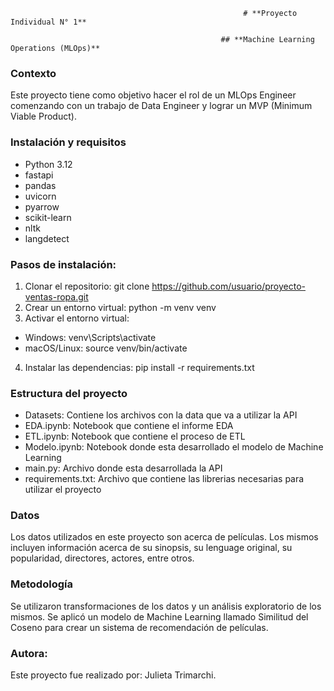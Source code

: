                                                         # **Proyecto Individual N° 1**

                                                   ## **Machine Learning Operations (MLOps)**

### Contexto

Este proyecto tiene como objetivo hacer el rol de un MLOps Engineer comenzando con un trabajo de Data Engineer y lograr un MVP (Minimum
Viable Product). 

### Instalación y requisitos

- Python 3.12
- fastapi
- pandas
- uvicorn
- pyarrow
- scikit-learn
- nltk
- langdetect

### Pasos de instalación:

1. Clonar el repositorio: git clone https://github.com/usuario/proyecto-ventas-ropa.git
2. Crear un entorno virtual: python -m venv venv
3. Activar el entorno virtual:
  - Windows: venv\Scripts\activate
  - macOS/Linux: source venv/bin/activate
4. Instalar las dependencias: pip install -r requirements.txt

### Estructura del proyecto

- Datasets: Contiene los archivos con la data que va a utilizar la API
- EDA.ipynb: Notebook que contiene el informe EDA
- ETL.ipynb: Notebook que contiene el proceso de ETL
- Modelo.ipynb: Notebook donde esta desarrollado el modelo de Machine Learning
- main.py: Archivo donde esta desarrollada la API
- requirements.txt: Archivo que contiene las librerias necesarias para utilizar el proyecto

### Datos

Los datos utilizados en este proyecto son acerca de películas. Los mismos incluyen información acerca de su sinopsis, su lenguage 
original, su popularidad, directores, actores, entre otros.

### Metodología

Se utilizaron transformaciones de los datos y un análisis exploratorio de los mismos. Se aplicó un modelo de Machine Learning llamado
Similitud del Coseno para crear un sistema de recomendación de películas. 

### Autora:

Este proyecto fue realizado por: Julieta Trimarchi. 
